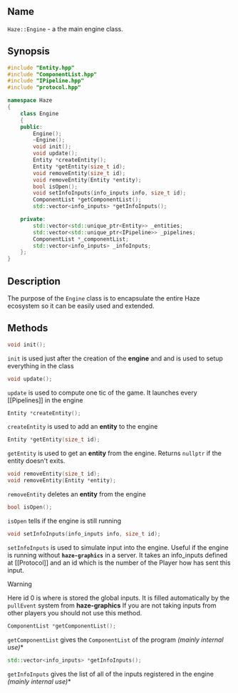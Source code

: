 ## Name

`Haze::Engine` - a the main engine class.

## Synopsis

```cpp
#include "Entity.hpp"
#include "ComponentList.hpp"
#include "IPipeline.hpp"
#include "protocol.hpp"

namespace Haze
{
	class Engine
	{
	public:
		Engine();
		~Engine();
		void init();
		void update();
		Entity *createEntity();
		Entity *getEntity(size_t id);
		void removeEntity(size_t id);
		void removeEntity(Entity *entity);
		bool isOpen();
		void setInfoInputs(info_inputs info, size_t id);
		ComponentList *getComponentList();
		std::vector<info_inputs> *getInfoInputs();

	private:
		std::vector<std::unique_ptr<Entity>> _entities;
		std::vector<std::unique_ptr<IPipeline>> _pipelines;
		ComponentList *_componentList;
		std::vector<info_inputs> _infoInputs;
	};
}
```

## Description

The purpose of the `Engine` class is to encapsulate the entire Haze ecosystem so it can be easily used and extended.

## Methods

```cpp
void init();
```

`init` is used just after the creation of the **engine** and and is used to setup everything in the class

```cpp
void update();
```

`update` is used to compute one tic of the game. It launches every [[Pipelines]] in the engine

```cpp
Entity *createEntity();
```

`createEntity` is used to add an **entity** to the engine

```cpp
Entity *getEntity(size_t id);
```

`getEntity` is used to get an **entity** from the engine. Returns `nullptr` if the entity doesn't exits.

```cpp
void removeEntity(size_t id);
void removeEntity(Entity *entity);
```

`removeEntity` deletes an **entity** from the engine

```cpp
bool isOpen();
```

`isOpen` tells if the engine is still running

```cpp
void setInfoInputs(info_inputs info, size_t id);
```

`setInfoInputs` is used to simulate input into the engine. Useful if the engine is running without **`haze-graphics`**
in a server. It takes an info_inputs defined at [[Protocol]] and an id which is the number of the Player how has sent
this input.

> [!warning]
> Here id 0 is where is stored the global inputs.
> It is filled automatically by the `pullEvent` system from **haze-graphics**
> If you are not taking inputs from other players you should not use this method.

```cpp
ComponentList *getComponentList();
```

`getComponentList` gives the `ComponentList` of the program *(mainly internal use)**

```cpp
std::vector<info_inputs> *getInfoInputs();
```

`getInfoInputs` gives the list of all of the inputs registered in the engine  *(mainly internal use)**